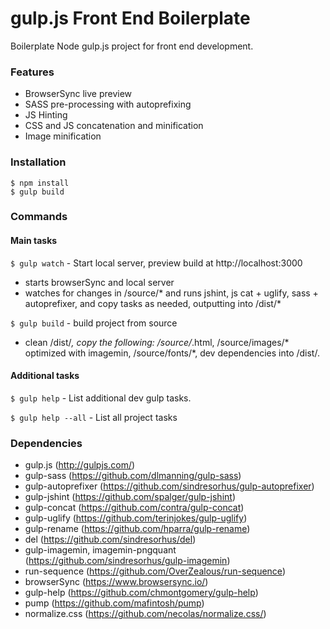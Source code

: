 gulp.js Front End Boilerplate
=============================

Boilerplate Node gulp.js project for front end development.

### Features
* BrowserSync live preview
* SASS pre-processing with autoprefixing
* JS Hinting
* CSS and JS concatenation and minification
* Image minification

### Installation
```
$ npm install
$ gulp build
```

### Commands

#### Main tasks
`$ gulp watch` - Start local server, preview build at http://localhost:3000
* starts browserSync and local server
* watches for changes in /source/* and runs jshint, js cat + uglify, sass + autoprefixer, and copy tasks as needed, outputting into /dist/*

`$ gulp build` - build project from source
* clean /dist/*, copy the following: /source/*.html, /source/images/* optimized with imagemin, /source/fonts/*, dev dependencies into /dist/.

#### Additional tasks
`$ gulp help` - List additional dev gulp tasks.

`$ gulp help --all` - List all project tasks

### Dependencies
* gulp.js (http://gulpjs.com/)
* gulp-sass (https://github.com/dlmanning/gulp-sass)
* gulp-autoprefixer (https://github.com/sindresorhus/gulp-autoprefixer)
* gulp-jshint (https://github.com/spalger/gulp-jshint)
* gulp-concat (https://github.com/contra/gulp-concat)
* gulp-uglify (https://github.com/terinjokes/gulp-uglify)
* gulp-rename (https://github.com/hparra/gulp-rename)
* del (https://github.com/sindresorhus/del)
* gulp-imagemin, imagemin-pngquant (https://github.com/sindresorhus/gulp-imagemin)
* run-sequence (https://github.com/OverZealous/run-sequence)
* browserSync (https://www.browsersync.io/) 
* gulp-help (https://github.com/chmontgomery/gulp-help)
* pump (https://github.com/mafintosh/pump)
* normalize.css (https://github.com/necolas/normalize.css/)
